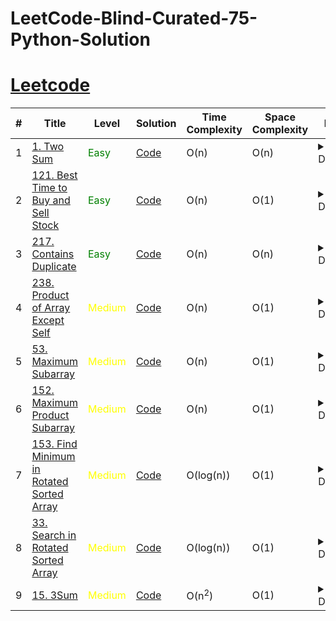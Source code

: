 # LeetCode-Blind-Curated-75-Python-Solution
# [Leetcode](https://leetcode.com/)

| # | Title | Level | Solution | Time Complexity | Space Complexity | Hint |
|---| ----- | -------- | -------- | ------- | ------- | ------- |
|1|[1. Two Sum](https://leetcode.com/problems/two-sum/)| <span style="color:green">Easy</span> |[Code](./solutions/1.%20Two%20Sum.py)|O(n)|O(n)|<details>Hash map</details>|
|2|[121. Best Time to Buy and Sell Stock](https://leetcode.com/problems/best-time-to-buy-and-sell-stock/)| <span style="color:green">Easy</span> |[Code](./solutions/121.%20Best%20Time%20to%20Buy%20and%20Sell%20Stock.py)|O(n)|O(1)|<details>Two pointers</details>|
|3|[217. Contains Duplicate](https://leetcode.com/problems/contains-duplicate/)| <span style="color:green">Easy</span> |[Code](./solutions/217.%20Contains%20Duplicate.py)|O(n)|O(n)|<details>Hash set</details>|
|4|[238. Product of Array Except Self](https://leetcode.com/problems/product-of-array-except-self/)| <span style="color:yellow">Medium</span> |[Code](./solutions/238.%20Product%20of%20Array%20Except%20Self.py)|O(n)|O(1)|<details>prefix & postfix</details>|
|5|[53. Maximum Subarray](https://leetcode.com/problems/maximum-subarray/) | <span style="color:yellow">Medium</span> |[Code](./solutions/53.%20Maximum%20Subarray.py)|O(n)|O(1)|<details>reset the prefix to 0 if it doesn't help</details>|
|6|[152. Maximum Product Subarray](https://leetcode.com/problems/maximum-product-subarray/)| <span style="color:yellow">Medium</span> |[Code](./solutions/152.%20Maximum%20Product%20Subarray.py)|O(n)|O(1)|<details>keep your eyes on min and max product</details>|
|7|[153. Find Minimum in Rotated Sorted Array](https://leetcode.com/problems/find-minimum-in-rotated-sorted-array/)| <span style="color:yellow">Medium</span> |[Code](./solutions/153.%20Find%20Minimum%20in%20Rotated%20Sorted%20Array.py)|O(log(n))|O(1)|<details>modified binary search</details>|
|8|[33. Search in Rotated Sorted Array](https://leetcode.com/problems/find-minimum-in-rotated-sorted-array/)| <span style="color:yellow">Medium</span> |[Code](./solutions/33.%20Search%20in%20Rotated%20Sorted%20Array.py)|O(log(n))|O(1)|<details>modified binary search</details>|
|9|[15. 3Sum](https://leetcode.com/problems/3sum/)| <span style="color:yellow">Medium</span> |[Code](./solutions/15.%203Sum.py)|O(n<sup>2</sup>)|O(1)|<details>sort then two pointers inside a loop</details>|
